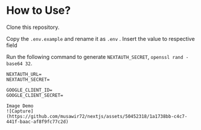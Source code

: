 # How to Use?

Clone this repository.

Copy the `.env.example` and rename it as `.env` .
Insert the value to respective field

Run the following command to generate `NEXTAUTH_SECRET`, `openssl rand -base64 32`.

```
NEXTAUTH_URL=
NEXTAUTH_SECRET=

GOOGLE_CLIENT_ID=
GOOGLE_CLIENT_SECRET=

Image Demo
![Capture](https://github.com/musawir72/nextjs/assets/50452318/1a1738bb-c4c7-441f-baac-af8f9fc77c2d)



